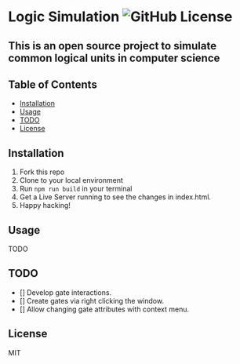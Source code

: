 # Logic Simulation  ![GitHub License](https://img.shields.io/github/license/Luieitalian/Logic_Sim_Prototype)

## This is an open source project to simulate common logical units in computer science

## Table of Contents

- [Installation](#installation)
- [Usage](#usage)
- [TODO](#todo)
- [License](#license)

## Installation

1. Fork this repo
2. Clone to your local environment
3. Run `npm run build` in your terminal
4. Get a Live Server running to see the changes in index.html.
5. Happy hacking!

## Usage

TODO

## TODO

- [] Develop gate interactions.
- [] Create gates via right clicking the window.
- [] Allow changing gate attributes with context menu.

## License

MIT